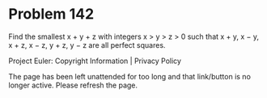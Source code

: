 #   Problem 142

   Find the smallest x + y + z with integers x > y > z > 0 such that x + y, x
   − y, x + z, x − z, y + z, y − z are all perfect squares.

   Project Euler: Copyright Information | Privacy Policy

   The page has been left unattended for too long and that link/button is no
   longer active. Please refresh the page.
